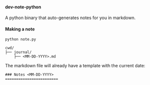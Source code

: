 #### dev-note-python

A python binary that auto-generates notes for you in markdown. 

#### Making a note

```
python note.py
```

```
cwd/
├── journal/
    ├── <MM-DD-YYYY>.md
```

The markdown file will already have a template with the current date:

```
### Notes <MM-DD-YYYY>
========================
```
